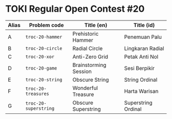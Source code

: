 # TOKI Regular Open Contest #20

| Alias | Problem code          | Title (en)            | Title (id)          |
| ----- | --------------------- | --------------------- | ------------------- |
| A     | `troc-20-hammer`      | Prehistoric Hammer    | Penemuan Palu       |
| B     | `troc-20-circle`      | Radial Circle         | Lingkaran Radial    |
| C     | `troc-20-xor`         | Anti-Zero Grid        | Petak Anti Nol      |
| D     | `troc-20-game`        | Brainstorming Session | Sesi Berpikir       |
| E     | `troc-20-string`      | Obscure String        | String Ordinal      |
| F     | `troc-20-treasures`   | Wonderful Treasure    | Harta Warisan       |
| G     | `troc-20-superstring` | Obscure Superstring   | Superstring Ordinal |
